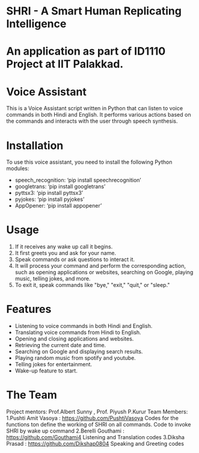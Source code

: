 # SHRI - A Smart Human Replicating Intelligence
# An application as part of ID1110  Project at IIT Palakkad.
# Voice Assistant

This  is a Voice Assistant script written in Python that can listen to voice commands in both Hindi and English. It performs various actions based on the commands and interacts with the user through speech synthesis.

# Installation

To use this voice assistant, you need to install the following Python modules:

- speech_recognition: ‘pip install speechrecognition’
- googletrans: ‘pip install googletrans’
- pyttsx3: ‘pip install pyttsx3’
- pyjokes: ‘pip install pyjokes’
- AppOpener: ‘pip install appopener’

# Usage

1. If it receives any wake up call it begins.
2. It first greets you and ask for your name.
3. Speak commands or ask questions to interact it.
4. It will process your command and perform the corresponding action, such as opening applications or websites, searching on Google, playing music, telling jokes, and more.
5. To exit it, speak commands like "bye," "exit," "quit," or "sleep."

# Features

- Listening to voice commands in both Hindi and English.
- Translating voice commands from Hindi to English.
- Opening and closing applications and websites.
- Retrieving the current date and time.
- Searching on Google and displaying search results.
- Playing random music from spotify and youtube.
- Telling jokes for entertainment.
- Wake-up feature to start.


# The Team
Project mentors:
Prof.Albert Sunny , Prof. Piyush P.Kurur
Team Members:
1.Pushti Amit Vasoya : https://github.com/PushtiVasoya
		Codes for the functions ton define the working of SHRI on all commands.
		Code to invoke SHRI by wake up command
2.Berelli Gouthami : https://github.com/Gouthami4
		Listening and Translation codes
3.Diksha Prasad : https://github.com/Dikshap0804
		Speaking and Greeting codes



